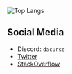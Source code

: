 ![Top Langs](https://github-readme-stats.vercel.app/api/top-langs/?username=DaCurse&size_weight=0.75&count_weight=0.25&theme=dark&layout=compact&exclude_repo=dotfiles)

## Social Media
* Discord: `dacurse`
* [Twitter](https://twitter.com/dacurse0)
* [StackOverflow](https://stackoverflow.com/users/11691682/dacurse)
